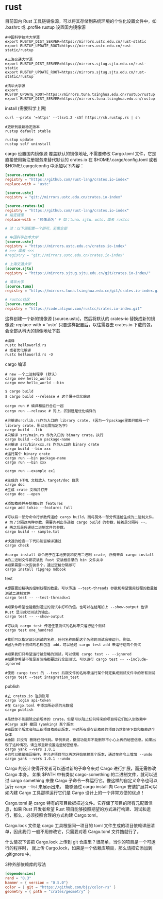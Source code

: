 # rust

目前国内 Rust 工具链镜像源，可以将其存储到系统环境的个性化设置文件中，如 .bashrc 或 .profile
rustup 设置国内镜像源

```shell
#中国科学技术大学源
export RUSTUP_DIST_SERVER=https://mirrors.ustc.edu.cn/rust-static
export RUSTUP_UPDATE_ROOT=https://mirrors.ustc.edu.cn/rust-static/rustup

#上海交通大学源
export RUSTUP_DIST_SERVER=https://mirrors.sjtug.sjtu.edu.cn/rust-static
export RUSTUP_UPDATE_ROOT=https://mirrors.sjtug.sjtu.edu.cn/rust-static/rustup

#清华大学源
export RUSTUP_UPDATE_ROOT=https://mirrors.tuna.tsinghua.edu.cn/rustup/rustup
export RUSTUP_DIST_SERVER=https://mirrors.tuna.tsinghua.edu.cn/rustup
```

install (需要科学上网)

```shell
curl --proto '=https' --tlsv1.2 -sSf https://sh.rustup.rs | sh

#更新到最新稳定版本
rustup default stable

rustup update
rustup self uninstall
```

cargo 设置国内镜像源
覆盖默认的镜像地址, 不需要修改 Cargo.toml 文件，它是直接使用新注册服务来替代默认的 crates.io
在 $HOME/.cargo/config.toml 或者 $HOME/.cargo/config 中添加以下内容：

```toml
[source.crates-io]
registry = "https://github.com/rust-lang/crates.io-index"
replace-with = 'ustc'

[source.ustc]
registry = "git://mirrors.ustc.edu.cn/crates.io-index"
```

```toml
[source.crates-io]
registry = "https://github.com/rust-lang/crates.io-index"
# 指定镜像
replace-with = '镜像源名' # 如：tuna、sjtu、ustc，或者 rustcc

# 注：以下源配置一个即可，无需全部

# 中国科学技术大学
[source.ustc]
registry = "https://mirrors.ustc.edu.cn/crates.io-index"
# >>> 或者 <<<
#registry = "git://mirrors.ustc.edu.cn/crates.io-index"

# 上海交通大学
[source.sjtu]
registry = "https://mirrors.sjtug.sjtu.edu.cn/git/crates.io-index/"

# 清华大学
[source.tuna]
registry = "https://mirrors.tuna.tsinghua.edu.cn/git/crates.io-index.git"

# rustcc社区
[source.rustcc]
registry = "https://code.aliyun.com/rustcc/crates.io-index.git"
```

这样创建一个新的镜像源 [source.ustc]，然后将默认的 crates-io 替换成新的镜像源: replace-with = 'ustc'
只要这样配置后，以往需要去 crates.io 下载的包，会全部从科大的镜像地址下载

```shell
#编译
rustc helloworld.rs
# 或者优化编译
rustc helloworld.rs -O
```

cargo 编译

```shell
# new 一个二进制程序 (默认)
cargo new hello_world
cargo new hello_world --bin

$ cargo build
$ cargo build --release # 这个属于优化编译

cargo run # 编译和运行合在一起
cargo run --release # 同上，区别是是优化编译的

#只编译src/lib.rs作为入口的 library crate, (因为一个package里面只能有一个 library crate，所以无需指定名字)
carge build --lib
#只编译 src/main.rs 作为入口的 binary crate，执行
cargo build --bin package-name
#只编译 src/bin/xxx.rs 作为入口的 binary crate
cargo build --bin xxx
#运行某个 binary crate
cargo run --bin package-name
cargo run --bin xxx

cargo run --example ex1

#生成的 HTML 文档放入 target/doc 目录
cargo doc
#生成 crate 文档并打开
cargo doc --open

#添加依赖并开始相应的 features
cargo add tokio --features full

#可以将一部分命令行参数传递给 cargo build，而将另外一部分传递给生成的二进制文件。
# 为了分隔这两种参数，需要先列出传递给 cargo build 的参数，接着是分隔符 --，
# 再之后是传递给二进制文件的参数。
cargo build -- sample.txt

#快速的检查一下代码能否编译通过
cargo check

#cargo install 命令用于在本地安装和使用二进制 crate, 所有来自 cargo install 
#的二进制文件都安装到 Rust 安装根目录的 bin 文件夹中
#如果需要一次安装多个，通过空格分隔即可
cargo install ripgrep mdbook
```

test

```shell
#想要更加精确的控制线程的数量，可以传递 --test-threads 参数和希望使用线程的数量给测试二进制文件
cargo test -- --test-threads=1

#如果你希望也能看到通过的测试中打印的值，也可以在结尾加上 --show-output 告诉 Rust 显示成功测试的输出。
cargo test -- --show-output

#可以向 cargo test 传递任意测试的名称来只运行这个测试
cargo test one_hundred

#我们可以指定部分测试的名称，任何名称匹配这个名称的测试会被运行。例如，
#因为头两个测试的名称包含 add，可以通过 cargo test add 来运行这两个测试

#如果我们只希望运行被忽略的测试，可以使用 cargo test -- --ignored
#如果你希望不管是否忽略都要运行全部测试，可以运行 cargo test -- --include-ignored

#使用 cargo test 的 --test 后跟文件的名称来运行某个特定集成测试文件中的所有测试
cargo test --test integration_test
```

publish

```shell
#去 crates.io 注册账号
cargo login api-token
#在 Cargo.toml 中添加所必须的元数据
cargo publish

#虽然你不能删除之前版本的 crate，但是可以阻止任何将来的项目将它们加入到依赖中
#Cargo 支持 撤回（yanking）某个版本
#撤回某个版本会阻止新项目依赖此版本，不过所有现存此依赖的项目仍然能够下载和依赖这个版本
#撤回 并没有 删除任何代码。举例来说，撤回功能并不能删除不小心上传的秘密信息。如果出现了这种情况，请立即重新设置这些秘密信息。
cargo yank --vers 1.0.1
#也可以撤销撤回操作，并允许项目可以再次开始依赖某个版本，通过在命令上增加 --undo
cargo yank --vers 1.0.1 --undo
```

Cargo 的设计使得开发者可以通过新的子命令来对 Cargo 进行扩展，而无需修改 Cargo 本身。
如果 $PATH 中有类似 cargo-something 的二进制文件，就可以通过 cargo something 
来像 Cargo 子命令一样运行它。像这样的自定义命令也可以运行 cargo --list 来展示出来。
能够通过 cargo install 向 Cargo 安装扩展并可以如内建 Cargo 工具那样运行它们是 
Cargo 设计上的一个非常方便的优点！

Cargo.toml 是 cargo 特有的项目数据描述文件。它存储了项目的所有元配置信息，如果 Rust 
开发者希望 Rust 项目能够按照期望的方式进行构建、测试和运行，那么，必须按照合理的方式构建 Cargo.toml。

Cargo.lock 文件是 cargo 工具根据同一项目的 toml 文件生成的项目依赖详细清单，因此我们
一般不用修改它，只需要对着 Cargo.toml 文件撸就行了。

什么情况下该把 Cargo.lock 上传到 git 仓库里？很简单，当你的项目是一个可运行的程序时，
就上传 Cargo.lock，如果是一个依赖库项目，那么请把它添加到 .gitignore 中。

3种外部依赖库的写法

```toml
[dependencies]
rand = "0.3"
hammer = { version = "0.5.0"}
color = { git = "https://github.com/bjz/color-rs" }
geometry = { path = "crates/geometry" }
```
